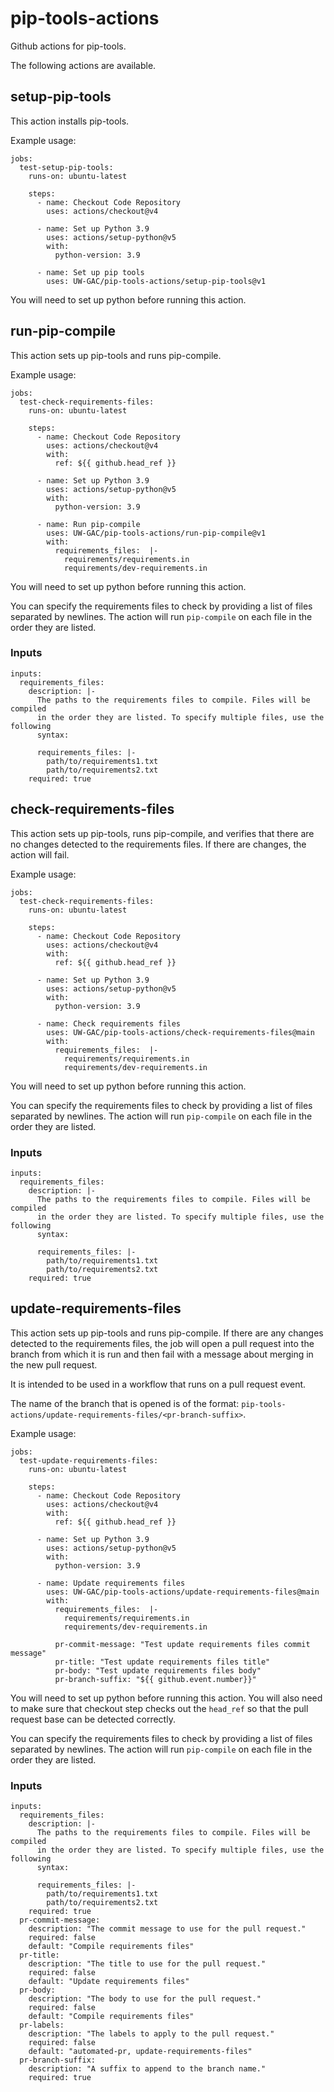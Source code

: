 # pip-tools-actions

Github actions for pip-tools.

The following actions are available.

## setup-pip-tools

This action installs pip-tools.

Example usage:

```
jobs:
  test-setup-pip-tools:
    runs-on: ubuntu-latest

    steps:
      - name: Checkout Code Repository
        uses: actions/checkout@v4

      - name: Set up Python 3.9
        uses: actions/setup-python@v5
        with:
          python-version: 3.9

      - name: Set up pip tools
        uses: UW-GAC/pip-tools-actions/setup-pip-tools@v1
```

You will need to set up python before running this action.

## run-pip-compile

This action sets up pip-tools and runs pip-compile.

Example usage:

```
jobs:
  test-check-requirements-files:
    runs-on: ubuntu-latest

    steps:
      - name: Checkout Code Repository
        uses: actions/checkout@v4
        with:
          ref: ${{ github.head_ref }}

      - name: Set up Python 3.9
        uses: actions/setup-python@v5
        with:
          python-version: 3.9

      - name: Run pip-compile
        uses: UW-GAC/pip-tools-actions/run-pip-compile@v1
        with:
          requirements_files:  |-
            requirements/requirements.in
            requirements/dev-requirements.in
```

You will need to set up python before running this action.

You can specify the requirements files to check by providing a list of files separated by newlines.
The action will run `pip-compile` on each file in the order they are listed.

### Inputs

```
inputs:
  requirements_files:
    description: |-
      The paths to the requirements files to compile. Files will be compiled
      in the order they are listed. To specify multiple files, use the following
      syntax:

      requirements_files: |-
        path/to/requirements1.txt
        path/to/requirements2.txt
    required: true
```

## check-requirements-files

This action sets up pip-tools, runs pip-compile, and verifies that there are no changes detected to the requirements files.
If there are changes, the action will fail.

Example usage:

```
jobs:
  test-check-requirements-files:
    runs-on: ubuntu-latest

    steps:
      - name: Checkout Code Repository
        uses: actions/checkout@v4
        with:
          ref: ${{ github.head_ref }}

      - name: Set up Python 3.9
        uses: actions/setup-python@v5
        with:
          python-version: 3.9

      - name: Check requirements files
        uses: UW-GAC/pip-tools-actions/check-requirements-files@main
        with:
          requirements_files:  |-
            requirements/requirements.in
            requirements/dev-requirements.in
```

You will need to set up python before running this action.

You can specify the requirements files to check by providing a list of files separated by newlines.
The action will run `pip-compile` on each file in the order they are listed.

### Inputs

```
inputs:
  requirements_files:
    description: |-
      The paths to the requirements files to compile. Files will be compiled
      in the order they are listed. To specify multiple files, use the following
      syntax:

      requirements_files: |-
        path/to/requirements1.txt
        path/to/requirements2.txt
    required: true
```

## update-requirements-files

This action sets up pip-tools and runs pip-compile.
If there are any changes detected to the requirements files, the job will open a pull request into the branch from which it is run and then fail with a message about merging in the new pull request.

It is intended to be used in a workflow that runs on a pull request event.

The name of the branch that is opened is of the format: `pip-tools-actions/update-requirements-files/<pr-branch-suffix>`.

Example usage:

```
jobs:
  test-update-requirements-files:
    runs-on: ubuntu-latest

    steps:
      - name: Checkout Code Repository
        uses: actions/checkout@v4
        with:
          ref: ${{ github.head_ref }}

      - name: Set up Python 3.9
        uses: actions/setup-python@v5
        with:
          python-version: 3.9

      - name: Update requirements files
        uses: UW-GAC/pip-tools-actions/update-requirements-files@main
        with:
          requirements_files:  |-
            requirements/requirements.in
            requirements/dev-requirements.in

          pr-commit-message: "Test update requirements files commit message"
          pr-title: "Test update requirements files title"
          pr-body: "Test update requirements files body"
          pr-branch-suffix: "${{ github.event.number}}"
```

You will need to set up python before running this action.
You will also need to make sure that checkout step checks out the `head_ref` so that the pull request base can be detected correctly.

You can specify the requirements files to check by providing a list of files separated by newlines.
The action will run `pip-compile` on each file in the order they are listed.

### Inputs

```
inputs:
  requirements_files:
    description: |-
      The paths to the requirements files to compile. Files will be compiled
      in the order they are listed. To specify multiple files, use the following
      syntax:

      requirements_files: |-
        path/to/requirements1.txt
        path/to/requirements2.txt
    required: true
  pr-commit-message:
    description: "The commit message to use for the pull request."
    required: false
    default: "Compile requirements files"
  pr-title:
    description: "The title to use for the pull request."
    required: false
    default: "Update requirements files"
  pr-body:
    description: "The body to use for the pull request."
    required: false
    default: "Compile requirements files"
  pr-labels:
    description: "The labels to apply to the pull request."
    required: false
    default: "automated-pr, update-requirements-files"
  pr-branch-suffix:
    description: "A suffix to append to the branch name."
    required: true
```
